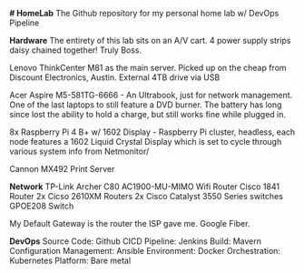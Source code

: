 **# HomeLab**
The Github repository for my personal home lab w/ DevOps Pipeline

**Hardware**
The entirety of this lab sits on an A/V cart. 4 power supply strips daisy chained together! Truly Boss.

Lenovo ThinkCenter M81 as the main server. Picked up on the cheap from Discount Electronics, Austin. External 4TB drive via USB

Acer Aspire M5-581TG-6666 - An Ultrabook, just for network management. One of the last laptops to still feature a DVD burner. The battery has long since lost the ability to hold a charge, but still works fine while plugged in. 

8x Raspberry Pi 4 B+ w/ 1602 Display - Raspberry Pi cluster, headless, each node features a 1602 Liquid Crystal Display which is set to cycle through various system info from Netmonitor/

Cannon MX492 Print Server

**Network**
TP-Link Archer C80 AC1900-MU-MIMO Wifi Router 
Cisco 1841 Router
2x Cicso 2610XM Routers
2x Cisco Catalyst 3550 Series switches
GPOE208 Switch

My Default Gateway is the router the ISP gave me. Google Fiber.

**DevOps**
Source Code: Github
CICD Pipeline: Jenkins
Build: Mavern
Configuration Management: Ansible
Environment: Docker
Orchestration: Kubernetes
Platform: Bare metal
